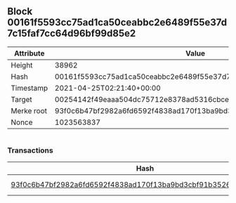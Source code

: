 ## Block 00161f5593cc75ad1ca50ceabbc2e6489f55e37d7c15faf7cc64d96bf99d85e2

Attribute | Value
--- | ---
Height | 38962
Hash | 00161f5593cc75ad1ca50ceabbc2e6489f55e37d7c15faf7cc64d96bf99d85e2
Timestamp | 2021-04-25T02:21:40+00:00
Target | 00254142f49eaaa504dc75712e8378ad5316cbcead634704b3734b6271167cc4
Merke root | 93f0c6b47bf2982a6fd6592f4838ad170f13ba9bd3cbf91b3526b2f3aa1f2de0
Nonce | 1023563837

```

```

### Transactions

Hash | Amount
--- | ---
[93f0c6b47bf2982a6fd6592f4838ad170f13ba9bd3cbf91b3526b2f3aa1f2de0](93f0c6b47bf2982a6fd6592f4838ad170f13ba9bd3cbf91b3526b2f3aa1f2de0.md) | 10.00000000 SKEPTI 
